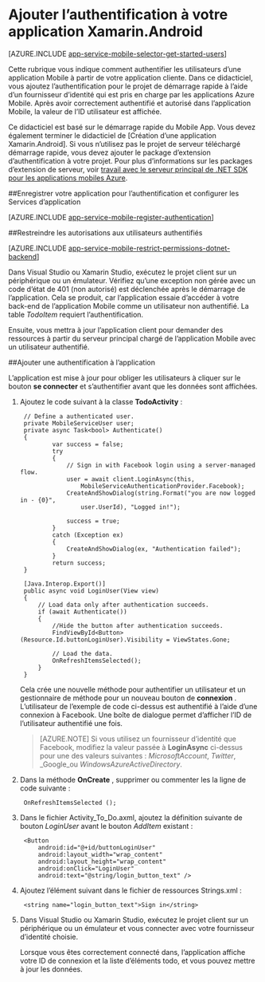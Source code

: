 <properties
    pageTitle="Mise en route de l’authentification pour les applications mobiles dans Xamarin Android"
    description="Apprenez à utiliser les applications Mobile pour authentifier les utilisateurs de votre application d’Android de Xamarin avec un éventail de fournisseurs d’identité, y compris les DAS, Google, Facebook, Twitter et Microsoft."
    services="app-service\mobile"
    documentationCenter="xamarin"
    authors="adrianhall"
    manager="dwrede"
    editor=""/>

<tags
    ms.service="app-service-mobile"
    ms.workload="mobile"
    ms.tgt_pltfrm="mobile-xamarin-android"
    ms.devlang="dotnet"
    ms.topic="article"
    ms.date="10/01/2016"
    ms.author="adrianha"/>

# <a name="add-authentication-to-your-xamarinandroid-app"></a>Ajouter l’authentification à votre application Xamarin.Android

[AZURE.INCLUDE [app-service-mobile-selector-get-started-users](../../includes/app-service-mobile-selector-get-started-users.md)]

Cette rubrique vous indique comment authentifier les utilisateurs d’une application Mobile à partir de votre application cliente. Dans ce didacticiel, vous ajoutez l’authentification pour le projet de démarrage rapide à l’aide d’un fournisseur d’identité qui est pris en charge par les applications Azure Mobile. Après avoir correctement authentifié et autorisé dans l’application Mobile, la valeur de l’ID utilisateur est affichée.

Ce didacticiel est basé sur le démarrage rapide du Mobile App. Vous devez également terminer le didacticiel de [Création d’une application Xamarin.Android]. Si vous n’utilisez pas le projet de serveur téléchargé démarrage rapide, vous devez ajouter le package d’extension d’authentification à votre projet. Pour plus d’informations sur les packages d’extension de serveur, voir [travail avec le serveur principal de .NET SDK pour les applications mobiles Azure](app-service-mobile-dotnet-backend-how-to-use-server-sdk.md).

##<a name="register"></a>Enregistrer votre application pour l’authentification et configurer les Services d’application

[AZURE.INCLUDE [app-service-mobile-register-authentication](../../includes/app-service-mobile-register-authentication.md)]

##<a name="permissions"></a>Restreindre les autorisations aux utilisateurs authentifiés

[AZURE.INCLUDE [app-service-mobile-restrict-permissions-dotnet-backend](../../includes/app-service-mobile-restrict-permissions-dotnet-backend.md)]

Dans Visual Studio ou Xamarin Studio, exécutez le projet client sur un périphérique ou un émulateur. Vérifiez qu’une exception non gérée avec un code d’état de 401 (non autorisé) est déclenchée après le démarrage de l’application. Cela se produit, car l’application essaie d’accéder à votre back-end de l’application Mobile comme un utilisateur non authentifié. La table *TodoItem* requiert l’authentification.

Ensuite, vous mettra à jour l’application client pour demander des ressources à partir du serveur principal chargé de l’application Mobile avec un utilisateur authentifié.

##<a name="add-authentication"></a>Ajouter une authentification à l’application

L’application est mise à jour pour obliger les utilisateurs à cliquer sur le bouton **se connecter** et s’authentifier avant que les données sont affichées.

1. Ajoutez le code suivant à la classe **TodoActivity** :

        // Define a authenticated user.
        private MobileServiceUser user;
        private async Task<bool> Authenticate()
        {
                var success = false;
                try
                {
                    // Sign in with Facebook login using a server-managed flow.
                    user = await client.LoginAsync(this,
                        MobileServiceAuthenticationProvider.Facebook);
                    CreateAndShowDialog(string.Format("you are now logged in - {0}",
                        user.UserId), "Logged in!");

                    success = true;
                }
                catch (Exception ex)
                {
                    CreateAndShowDialog(ex, "Authentication failed");
                }
                return success;
        }

        [Java.Interop.Export()]
        public async void LoginUser(View view)
        {
            // Load data only after authentication succeeds.
            if (await Authenticate())
            {
                //Hide the button after authentication succeeds.
                FindViewById<Button>(Resource.Id.buttonLoginUser).Visibility = ViewStates.Gone;

                // Load the data.
                OnRefreshItemsSelected();
            }
        }

    Cela crée une nouvelle méthode pour authentifier un utilisateur et un gestionnaire de méthode pour un nouveau bouton de **connexion** . L’utilisateur de l’exemple de code ci-dessus est authentifié à l’aide d’une connexion à Facebook. Une boîte de dialogue permet d’afficher l’ID de l’utilisateur authentifié une fois.

    > [AZURE.NOTE] Si vous utilisez un fournisseur d’identité que Facebook, modifiez la valeur passée à **LoginAsync** ci-dessus pour une des valeurs suivantes : _MicrosoftAccount_, _Twitter_, _Google_ou _WindowsAzureActiveDirectory_.

3. Dans la méthode **OnCreate** , supprimer ou commenter les la ligne de code suivante :

        OnRefreshItemsSelected ();

4. Dans le fichier Activity_To_Do.axml, ajoutez la définition suivante de bouton *LoginUser* avant le bouton *AddItem* existant :

        <Button
            android:id="@+id/buttonLoginUser"
            android:layout_width="wrap_content"
            android:layout_height="wrap_content"
            android:onClick="LoginUser"
            android:text="@string/login_button_text" />

5. Ajoutez l’élément suivant dans le fichier de ressources Strings.xml :

        <string name="login_button_text">Sign in</string>

6. Dans Visual Studio ou Xamarin Studio, exécutez le projet client sur un périphérique ou un émulateur et vous connecter avec votre fournisseur d’identité choisie.

    Lorsque vous êtes correctement connecté dans, l’application affiche votre ID de connexion et la liste d’éléments todo, et vous pouvez mettre à jour les données.


<!-- URLs. -->
[Créer une application de Xamarin.Android]: app-service-mobile-xamarin-android-get-started.md
